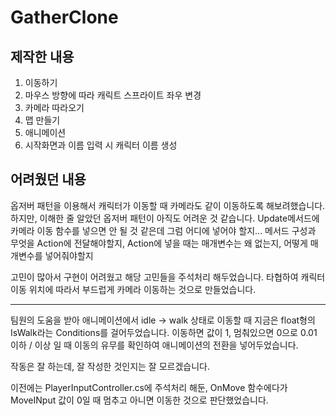 # GatherClone

## 제작한 내용
1. 이동하기
2. 마우스 방향에 따라 캐릭트 스프라이트 좌우 변경
3. 카메라 따라오기
4. 맵 만들기
5. 애니메이션
6. 시작화면과 이름 입력 시 캐릭터 이름 생성


## 어려웠던 내용
옵저버 패턴을 이용해서 캐릭터가 이동할 때 카메라도 같이 이동하도록 해보려했습니다.
하지만, 이해한 줄 알았던 옵저버 패턴이 아직도 어려운 것 같습니다.
Update메서드에 카메라 이동 함수를 넣으면 안 될 것 같은데 그럼 어디에 넣어야 할지...
메서드 구성과 무엇을 Action에 전달해야할지, Action에 넣을 때는 매개변수는 왜 없는지, 어떻게 매개변수를 넣어줘야할지

고민이 많아서 구현이 어려웠고 해당 고민들을 주석처리 해두었습니다.
타협하여 캐릭터 이동 위치에 따라서 부드럽게 카메라 이동하는 것으로 만들었습니다.

___
팀원의 도움을 받아
애니메이션에서 idle -> walk 상태로 이동할 때 
지금은 float형의 IsWalk라는 Conditions를 걸어두었습니다.
이동하면 값이 1, 멈춰있으면 0으로 
0.01 이하 / 이상 일 때 이동의 유무를 확인하여 
애니메이션의 전환을 넣어두었습니다.

작동은 잘 하는데, 잘 작성한 것인지는 잘 모르겠습니다.

이전에는 PlayerInputController.cs에 주석처리 해둔,
OnMove 함수에다가 MoveINput 값이 0일 때 멈추고
아니면 이동한 것으로 판단했었습니다.
